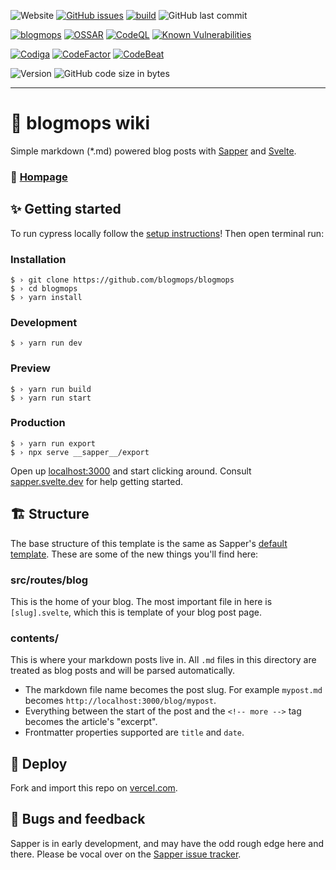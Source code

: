 ![Website](https://img.shields.io/website?down_color=%23e60a33&down_message=offline&up_color=%2315c11a&up_message=online&url=https%3A%2F%2Fimg.shields.io%2Fwebsite%2Fhttp%2Fblogmops.vercel.app.svg)
[![GitHub issues](https://img.shields.io/github/issues/blogmops/blogmops)](https://github.com/blogmops/blogmops)
[![build](https://github.com/blogmops/blogmops/workflows/build/badge.svg)](https://blogmops.vercel.app)
![GitHub last commit](https://img.shields.io/github/last-commit/blogmops/blogmops)

[![blogmops](https://img.shields.io/endpoint?url=https://dashboard.cypress.io/badge/detailed/6ipd71/main&style=flat&logo=cypress)](https://dashboard.cypress.io/projects/6ipd71/runs)
[![OSSAR](https://github.com/blogmops/blogmops/actions/workflows/ossar.yml/badge.svg?branch=main)](https://github.com/blogmops/blogmops/actions/workflows/ossar.yml)
[![CodeQL](https://github.com/blogmops/blogmops/actions/workflows/codeql-analysis.yml/badge.svg?branch=main)](https://github.com/blogmops/blogmops/actions/workflows/codeql-analysis.yml)
[![Known Vulnerabilities](https://snyk.io/test/github/blogmops/blogmops/badge.svg)](https://snyk.io/test/github/blogmops/blogmops)

[![Codiga](https://api.codiga.io/project/32057/score/svg)](https://app.codiga.io/public/project/32057/blogmops/dashboard)
[![CodeFactor](https://www.codefactor.io/repository/github/blogmops/blogmops/badge)](https://www.codefactor.io/repository/github/blogmops/blogmops)
[![CodeBeat](https://codebeat.co/badges/d8789c01-630d-43c5-bafd-a8fab4f939de)](https://codebeat.co/projects/github-com-blogmops-blogmops-main)

![Version](https://img.shields.io/github/package-json/v/blogmops/blogmops/master?color=violet&label=stable)
![GitHub code size in bytes](https://img.shields.io/github/languages/code-size/blogmops/blogmops?label=size&color=violet)

---

# 🧾 blogmops wiki

Simple markdown (*.md) powered blog posts with [Sapper](https://github.com/sveltejs/sapper) and [Svelte](https://github.com/sveltejs/svelte).

### 🧷 [Hompage](https://blogmops.vercel.app/)

## ✨ Getting started

To run cypress locally follow the [setup instructions](https://cypress.io)!
Then open terminal run:

### Installation
```shell
$ › git clone https://github.com/blogmops/blogmops
$ › cd blogmops
$ › yarn install
```

### Development
```shell
$ › yarn run dev
```

### Preview
```shell
$ › yarn run build
$ › yarn run start
```

### Production
```shell
$ › yarn run export
$ › npx serve __sapper__/export
```

Open up [localhost:3000](http://blogmops.vercel.app) and start clicking around.
Consult [sapper.svelte.dev](https://sapper.svelte.dev) for help getting started.


## 🏗 Structure

The base structure of this template is the same as Sapper's [default template](https://github.com/sveltejs/sapper-template/). These are some of the new things you'll find here:

### src/routes/blog

This is the home of your blog. The most important file in here is `[slug].svelte`, which this is template of your blog post page.

### contents/

This is where your markdown posts live in. All `.md` files in this directory are treated as blog posts and will be parsed automatically.

- The markdown file name becomes the post slug. For example `mypost.md` becomes `http://localhost:3000/blog/mypost`.
- Everything between the start of the post and the `<!-- more -->` tag becomes the article's "excerpt".
- Frontmatter properties supported are `title` and `date`.


## 🚀 Deploy

Fork and import this repo on [vercel.com](https://www.vercel.com/).

## 🐛 Bugs and feedback

Sapper is in early development, and may have the odd rough edge here and there. Please be vocal over on the [Sapper issue tracker](https://github.com/sveltejs/sapper/issues).
